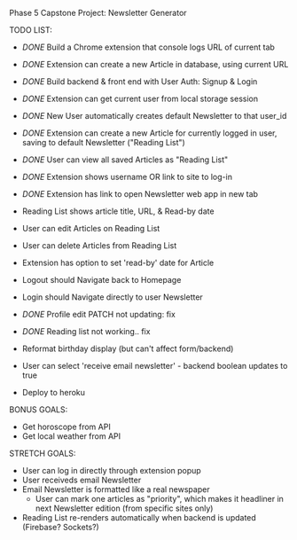 Phase 5 Capstone Project: Newsletter Generator

TODO LIST:

- _DONE_ Build a Chrome extension that console logs URL of current tab
- _DONE_ Extension can create a new Article in database, using current URL
- _DONE_ Build backend & front end with User Auth: Signup & Login
- _DONE_ Extension can get current user from local storage session
- _DONE_ New User automatically creates default Newsletter to that user_id
- _DONE_ Extension can create a new Article for currently logged in user, saving to default Newsletter ("Reading List")
- _DONE_ User can view all saved Articles as "Reading List"
- _DONE_ Extension shows username OR link to site to log-in
- _DONE_ Extension has link to open Newsletter web app in new tab
- Reading List shows article title, URL, & Read-by date
- User can edit Articles on Reading List
- User can delete Articles from Reading List
- Extension has option to set 'read-by' date for Article
- Logout should Navigate back to Homepage
- Login should Navigate directly to user Newsletter
- _DONE_ Profile edit PATCH not updating: fix
- _DONE_ Reading list not working.. fix
- Reformat birthday display (but can't affect form/backend)
- User can select 'receive email newsletter' - backend boolean updates to true

- Deploy to heroku

BONUS GOALS:

- Get horoscope from API
- Get local weather from API

STRETCH GOALS:

- User can log in directly through extension popup
- User receiveds email Newsletter
- Email Newsletter is formatted like a real newspaper
  - User can mark one articles as "priority", which makes it headliner in next Newsletter edition (from specific sites only)
- Reading List re-renders automatically when backend is updated (Firebase? Sockets?)
